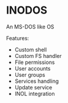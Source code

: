 # INODOS
An MS-DOS like OS

Features:
- Custom shell
- Custom FS handler
- File permissions
- User accounts
- User groups
- Services handling
- Update service
- INOL integration